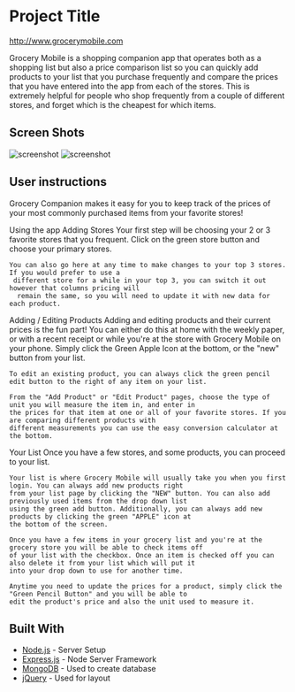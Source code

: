 # Project Title

http://www.grocerymobile.com

Grocery Mobile is a shopping companion app that operates both as a shopping list but also a price comparison list so you can quickly add products to your list that you purchase frequently and compare the prices that you have entered into the app from each of the stores.  This is extremely helpful for people who shop frequently from a couple of different stores, and forget which is the cheapest for which items.

## Screen Shots

![screenshot](http://www.grocerymobile.com/images/photos/screenshot-main.jpg)
![screenshot](http://www.grocerymobile.com/images/photos/screenshot-list.jpg)

## User instructions

Grocery Companion makes it easy for you to keep track of the prices of your most commonly purchased
 items from your favorite stores!

Using the app
  Adding Stores
    Your first step will be choosing your 2 or 3 favorite stores that you frequent. Click on the green store button and 
    choose your primary stores.

    You can also go here at any time to make changes to your top 3 stores. If you would prefer to use a
     different store for a while in your top 3, you can switch it out however that columns pricing will
      remain the same, so you will need to update it with new data for each product.

Adding / Editing Products
    Adding and editing products and their current prices is the fun part! You can either do this at home with the weekly 
    paper, or with a recent receipt or while you're at the store with Grocery Mobile on your phone. Simply click the 
    Green 
    Apple Icon at the bottom, or the "new" button from your list.

    To edit an existing product, you can always click the green pencil edit button to the right of any item on your list.

    From the "Add Product" or "Edit Product" pages, choose the type of unit you will measure the item in, and enter in 
    the prices for that item at one or all of your favorite stores. If you are comparing different products with 
    different measurements you can use the easy conversion calculator at the bottom.

Your List
    Once you have a few stores, and some products, you can proceed to your list.

    Your list is where Grocery Mobile will usually take you when you first login. You can always add new products right 
    from your list page by clicking the "NEW" button. You can also add previously used items from the drop down list 
    using the green add button. Additionally, you can always add new products by clicking the green "APPLE" icon at 
    the bottom of the screen.

    Once you have a few items in your grocery list and you're at the grocery store you will be able to check items off 
    of your list with the checkbox. Once an item is checked off you can also delete it from your list which will put it 
    into your drop down to use for another time.

    Anytime you need to update the prices for a product, simply click the "Green Pencil Button" and you will be able to 
    edit the product's price and also the unit used to measure it.

## Built With

* [Node.js](https://nodejs.org/en/) - Server Setup
* [Express.js](https://expressjs.com/) - Node Server Framework
* [MongoDB](https://www.mongodb.com/) - Used to create database
* [jQuery](https://jquery.com/) - Used for layout
